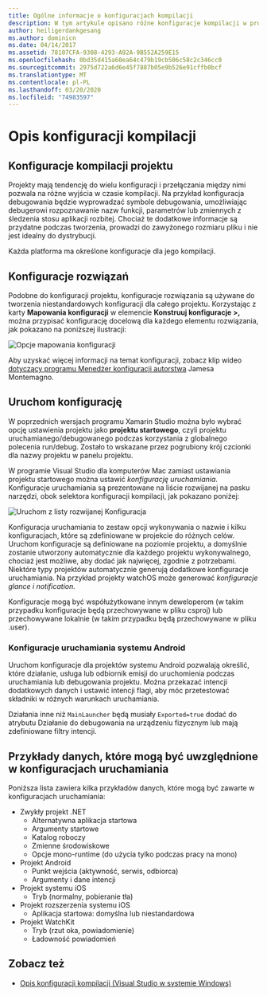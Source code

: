 ```yaml
---
title: Ogólne informacje o konfiguracjach kompilacji
description: W tym artykule opisano różne konfiguracje kompilacji w programie Visual Studio dla komputerów Mac
author: heiligerdankgesang
ms.author: dominicn
ms.date: 04/14/2017
ms.assetid: 78107CFA-9308-4293-A92A-9B552A259E15
ms.openlocfilehash: 0bd35d415a60ea64c479b19cb506c58c2c346cc0
ms.sourcegitcommit: 2975d722a6d6e45f7887b05e9b526e91cffb0bcf
ms.translationtype: MT
ms.contentlocale: pl-PL
ms.lasthandoff: 03/20/2020
ms.locfileid: "74983597"
---
```

# <a name="understanding-build-configurations"></a>Opis konfiguracji kompilacji

## <a name="project-build-configurations"></a>Konfiguracje kompilacji projektu

Projekty mają tendencję do wielu konfiguracji i przełączania między nimi pozwala na różne wyjścia w czasie kompilacji. Na przykład konfiguracja debugowania będzie wyprowadzać symbole debugowania, umożliwiając debugerowi rozpoznawanie nazw funkcji, parametrów lub zmiennych z śledzenia stosu aplikacji rozbitej. Chociaż te dodatkowe informacje są przydatne podczas tworzenia, prowadzi do zawyżonego rozmiaru pliku i nie jest idealny do dystrybucji.

Każda platforma ma określone konfiguracje dla jego kompilacji.

## <a name="solution-configurations"></a>Konfiguracje rozwiązań

Podobne do konfiguracji projektu, konfiguracje rozwiązania są używane do tworzenia niestandardowych konfiguracji dla całego projektu. Korzystając z karty **Mapowania konfiguracji** w elemencie **Konstruuj konfiguracje >,** można przypisać konfigurację docelową dla każdego elementu rozwiązania, jak pokazano na poniższej ilustracji:

![Opcje mapowania konfiguracji](media/projects-and-solutions-image3.png)

Aby uzyskać więcej informacji na temat konfiguracji, zobacz klip wideo [dotyczący programu Menedżer konfiguracji autorstwa](https://www.youtube.com/watch?v=tjSdkqYh5Vg) Jamesa Montemagno.

## <a name="run-configuration"></a>Uruchom konfigurację

W poprzednich wersjach programu Xamarin Studio można było wybrać opcję ustawienia projektu jako **projektu startowego**, czyli projektu uruchamianego/debugowanego podczas korzystania z globalnego polecenia run/debug. Zostało to wskazane przez pogrubiony krój czcionki dla nazwy projektu w panelu projektu.

W programie Visual Studio dla komputerów Mac zamiast ustawiania projektu startowego można ustawić _konfigurację uruchamiania_. Konfiguracje uruchamiania są prezentowane na liście rozwijanej na pasku narzędzi, obok selektora konfiguracji kompilacji, jak pokazano poniżej:

![Uruchom z listy rozwijanej Konfiguracja](media/projects-and-solutions-image8.png)

Konfiguracja uruchamiania to zestaw opcji wykonywania o nazwie i kilku konfiguracjach, które są zdefiniowane w projekcie do różnych celów. Uruchom konfiguracje są definiowane na poziomie projektu, a domyślnie zostanie utworzony automatycznie dla każdego projektu wykonywalnego, chociaż jest możliwe, aby dodać jak najwięcej, zgodnie z potrzebami. Niektóre typy projektów automatycznie generują dodatkowe konfiguracje uruchamiania. Na przykład projekty watchOS może generować _konfiguracje glance i notification._

Konfiguracje mogą być współużytkowane innym deweloperom (w takim przypadku konfiguracje będą przechowywane w pliku csproj) lub przechowywane lokalnie (w takim przypadku będą przechowywane w pliku .user).

### <a name="android-run-configurations"></a>Konfiguracje uruchamiania systemu Android

Uruchom konfiguracje dla projektów systemu Android pozwalają określić, które działanie, usługa lub odbiornik emisji do uruchomienia podczas uruchamiania lub debugowania projektu. Można przekazać intencji dodatkowych danych i ustawić intencji flagi, aby móc przetestować składniki w różnych warunkach uruchamiania.

Działania inne niż `MainLauncher` będą musiały `Exported=true` dodać do atrybutu Działanie do debugowania na urządzeniu fizycznym lub mają zdefiniowane filtry intencji.

## <a name="examples-of-data-that-might-be-included-in-run-configurations"></a>Przykłady danych, które mogą być uwzględnione w konfiguracjach uruchamiania

Poniższa lista zawiera kilka przykładów danych, które mogą być zawarte w konfiguracjach uruchamiania:

* Zwykły projekt .NET
  * Alternatywna aplikacja startowa
  * Argumenty startowe
  * Katalog roboczy
  * Zmienne środowiskowe
  * Opcje mono-runtime (do użycia tylko podczas pracy na mono)
* Projekt Android
  * Punkt wejścia (aktywność, serwis, odbiorca)
  * Argumenty i dane intencji
* Projekt systemu iOS
  * Tryb (normalny, pobieranie tła)
* Projekt rozszerzenia systemu iOS
  * Aplikacja startowa: domyślna lub niestandardowa
* Projekt WatchKit
  * Tryb (rzut oka, powiadomienie)
  * Ładowność powiadomień

## <a name="see-also"></a>Zobacz też

- [Opis konfiguracji kompilacji (Visual Studio w systemie Windows)](/visualstudio/ide/understanding-build-configurations)
